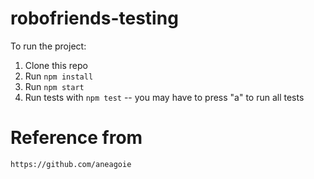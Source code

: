 # robofriends-testing

To run the project:

1. Clone this repo
2. Run `npm install`
3. Run `npm start`
4. Run tests with `npm test` -- you may have to press "a" to run all tests

# Reference from

```
https://github.com/aneagoie
```
